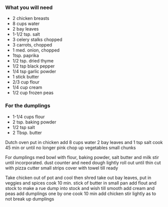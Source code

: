 ### What you will need
- 2 chicken breasts 
- 8 cups water
- 2 bay leaves
- 1-1/2 tsp. salt
- 3 celery stalks chopped
- 3 carrots, chopped
- 1 med. onion, chopped
- 1tsp. paprika
- 1/2 tsp. dried thyme
- 1/2 tsp black pepper
- 1/4 tsp garlic powder
- 1 stick butter
- 2/3 cup flour
- 1/4 cup cream
- 1/2 cup frozen peas

### For the dumplings
- 1-1/4 cups flour
- 2 tsp. baking powder
- 1/2 tsp salt
- 2 Tbsp. butter

Dutch oven put in chicken add 8 cups water 2 bay leaves and 1 tsp salt
cook 45 min or until no longer pink
chop up vegetables small chunks

For dumplings
med bowl with flour, baking powder, salt butter and milk
stir until incorporated. dust counter and need dough lightly
roll out until thin cut with pizza cutter small strips
cover with towel till ready

Take chicken out of pot and cool then shred
take out bay leaves, put in veggies and spices
cook 10 min.
stick of butter in small pan add flout and stock to make a rue
dump into stock and wish till smooth add cream and peas
add dumplings one by one cook 10 min add chicken stir lightly
as to not break up dumplings
